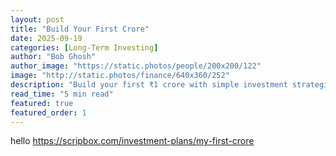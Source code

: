 ```yaml
---
layout: post
title: "Build Your First Crore"
date: 2025-09-19
categories: [Long-Term Investing]
author: "Bob Ghosh"
author_image: "https://static.photos/people/200x200/122"
image: "http://static.photos/finance/640x360/252"
description: "Build your first ₹1 crore with simple investment strategies, smart money habits, and financial discipline."
read_time: "5 min read"
featured: true
featured_order: 1
---
```

hello
https://scripbox.com/investment-plans/my-first-crore